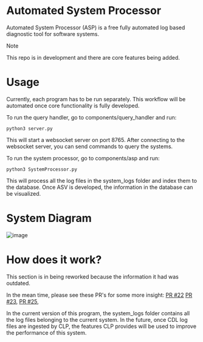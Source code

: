 # Automated System Processor

Automated System Processor (ASP) is a free fully automated log based diagnostic tool for software systems. 

> [!NOTE]  
> This repo is in development and there are core features being added.

# Usage
Currently, each program has to be run separately. This workflow will be automated once core functionality is fully developed.

To run the query handler, go to components/query_handler and run:
  ```shell
  python3 server.py
  ```
This will start a websocket server on port 8765. After connecting to the websocket server, you can send commands to query the systems.

To run the system processor, go to components/asp and run:
  ```shell
  python3 SystemProcessor.py
  ```
This will process all the log files in the system_logs folder and index them to the database. Once ASV is developed, the information in the database can be visualized. 

# System Diagram
![image](https://github.com/user-attachments/assets/787c7b7b-fff1-48e8-8ae0-03973437dc84)

# How does it work?

This section is in being reworked because the information it had was outdated.

In the mean time, please see these PR's for some more insight:
[PR #22](https://github.com/vishalpalaniappan/asp-query-server/pull/22)
[PR #23](https://github.com/vishalpalaniappan/asp-query-server/pull/23),
[PR #25](https://github.com/vishalpalaniappan/asp-query-server/pull/25), 

In the current version of this program, the system_logs folder contains all the log files belonging to the current system. In the future, once CDL log files are ingested by CLP, the features CLP provides will be used to improve the performance of this system.
